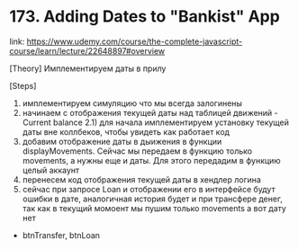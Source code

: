 # 173. Adding Dates to "Bankist" App

link: https://www.udemy.com/course/the-complete-javascript-course/learn/lecture/22648897#overview

[Theory]
Имплементируем даты в прилу




[Steps]
1) имплементируем симуляцию что мы всегда залогинены
2) начинаем с отображения текущей даты над таблицей движений - Current balance
2.1) для начала имплементируем установку текущей даты вне коллбеков, чтобы увидеть как работает код
3) добавим отображение даты в дыижения в функции displayMovements. Сейчас мы передаем в функцию только movements, а нужны еще и даты. Для этого передадим в функцию целый аккаунт
4) перенесем код отображения текущей даты в хендлер логина
5) сейчас при запросе Loan и отображении его в интерфейсе будут ошибки в дате, аналогичная история будет и при трансфере денег, так как в текущий момоент мы пушим только movements  а вот дату нет
- btnTransfer, btnLoan






